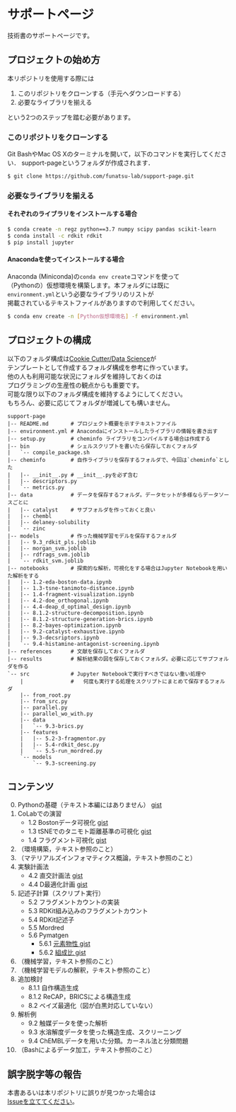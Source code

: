 # サポートページ

技術書のサポートページです。

## プロジェクトの始め方

本リポジトリを使用する際には

1. このリポジトリをクローンする（手元へダウンロードする）
1. 必要なライブラリを揃える

という2つのステップを踏む必要があります。

### このリポジトリをクローンする

Git BashやMac OS Xのターミナルを開いて，以下のコマンドを実行してください．
support-pageというフォルダが作成されます．

```bash
$ git clone https://github.com/funatsu-lab/support-page.git
```

### 必要なライブラリを揃える

#### それぞれのライブラリをインストールする場合

```bash
$ conda create -n regz python==3.7 numpy scipy pandas scikit-learn
$ conda install -c rdkit rdkit
$ pip install jupyter
```

#### Anacondaを使ってインストールする場合

Anaconda (Miniconda)の`conda env create`コマンドを使って<br>
（Pythonの）仮想環境を構築します。本フォルダには既に<br>
`environment.yml`という必要なライブラリのリストが<br>
掲載されているテキストファイルがありますので利用してください。

```bash
$ conda env create -n [Python仮想環境名] -f environment.yml
```

## プロジェクトの構成

以下のフォルダ構成は[Cookie Cutter/Data Science](https://github.com/drivendata/cookiecutter-data-science)が<br>
テンプレートとして作成するフォルダ構成を参考に作っています。<br>
他の人も利用可能な状況にフォルダを維持しておくのは<br>
プログラミングの生産性の観点からも重要です。<br>
可能な限り以下のフォルダ構成を維持するようにしてください。<br>
もちろん、必要に応じてフォルダが増減しても構いません。

```
support-page
|-- README.md       # プロジェクト概要を示すテキストファイル
|-- environment.yml # Anacondaにインストールしたライブラリの情報を書き出す
|-- setup.py        # cheminfo ライブラリをコンパイルする場合は作成する
|-- bin             # シェルスクリプトを書いたら保存しておくフォルダ
|   `-- compile_package.sh
|-- cheminfo        # 自作ライブラリを保存するフォルダで、今回は`cheminfo`とした
|   |-- __init__.py # __init__.pyを必ず含む
|   |-- descriptors.py
|   `-- metrics.py
|-- data            # データを保存するフォルダ。データセットが多様ならデータソースごとに
|   |-- catalyst    # サブフォルダを作っておくと良い
|   |-- chembl
|   |-- delaney-solubility
|   `-- zinc
|-- models          # 作った機械学習モデルを保存するフォルダ
|   |-- 9.3_rdkit_pls.joblib
|   |-- morgan_svm.joblib
|   |-- rdfrags_svm.joblib
|   `-- rdkit_svm.joblib
|-- notebooks       # 探索的な解析，可視化をする場合はJupyter Notebookを用いた解析をする
|   |-- 1.2-eda-boston-data.ipynb
|   |-- 1.3-tsne-tanimoto-distance.ipynb
|   |-- 1.4-fragment-visualization.ipynb
|   |-- 4.2-doe_orthogonal.ipynb
|   |-- 4.4-deap_d_optimal_design.ipynb
|   |-- 8.1.2-structure-decomposition.ipynb
|   |-- 8.1.2-structure-generation-brics.ipynb
|   |-- 8.2-bayes-optimization.ipynb
|   |-- 9.2-catalyst-exhaustive.ipynb
|   |-- 9.3-decsriptors.ipynb
|   `-- 9.4-histamine-antagonist-screening.ipynb
|-- references      # 文献を保存しておくフォルダ
|-- results         # 解析結果の図を保存しておくフォルダ。必要に応じてサブフォルダを作る
`-- src             # Jupyter Notebookで実行すべきではない重い処理や
    |               #   何度も実行する処理をスクリプトにまとめて保存するフォルダ
    |-- from_root.py
    |-- from_src.py
    |-- parallel.py
    |-- parallel_wo_with.py
    |-- data
    |   `-- 9.3-brics.py
    |-- features
    |   |-- 5.2-3-fragmentor.py
    |   |-- 5.4-rdkit_desc.py
    |   `-- 5.5-run_mordred.py
    `-- models
        `-- 9.3-screening.py
```

## コンテンツ

0. Pythonの基礎（テキスト本編にはありません） [gist](https://nbviewer.jupyter.org/gist/sshojiro/e437645bb071bcb6c072f9cc6dbb11fa)
1. CoLabでの演習
    - 1.2 Bostonデータ可視化 [gist](https://nbviewer.jupyter.org/gist/sshojiro/d614503df0db630ac8194e381a7e5588)
    - 1.3 tSNEでのタニモト距離基準の可視化 [gist](https://nbviewer.jupyter.org/gist/sshojiro/01579415335916620109f5c45e69826e)
    - 1.4 フラグメント可視化 [gist](https://nbviewer.jupyter.org/gist/sshojiro/946737ed021eae99b08e6b2cd0b4cc12/1-4-fragment-visualization.ipynb)
2. （環境構築，テキスト参照のこと）
3. （マテリアルズインフォマティクス概論，テキスト参照のこと）
4. 実験計画法
    - 4.2 直交計画法 [gist](https://nbviewer.jupyter.org/gist/sshojiro/975bd4c31e32fde35ddae14987510fa5/4-2-doe_orthogonal.ipynb)
    - 4.4 D最適化計画 [gist](https://nbviewer.jupyter.org/gist/sshojiro/1806ea69ce0b190a38a516bc050d36a9)
5. 記述子計算（スクリプト実行）
    - 5.2 フラグメントカウントの実装
    - 5.3 RDKit組み込みのフラグメントカウント
    - 5.4 RDKit記述子
    - 5.5 Mordred
    - 5.6 Pymatgen
      - 5.6.1 [元素物性 gist](https://nbviewer.jupyter.org/gist/sshojiro/decde333f82748c7df668374b571e75c)
      - 5.6.2 [組成比 gist](https://nbviewer.jupyter.org/gist/sshojiro/2868de251878d3f52a2e6521b430a968)
6. （機械学習，テキスト参照のこと）
7. （機械学習モデルの解釈，テキスト参照のこと）
8. 追加検討
    - 8.1.1 自作構造生成
    - 8.1.2 ReCAP，BRICSによる構造生成
    - 8.2 ベイズ最適化（図が白黒対応していない）
9. 解析例
    - 9.2 触媒データを使った解析
    - 9.3 水溶解度データを使った構造生成、スクリーニング
    - 9.4 ChEMBLデータを用いた分類。カーネル法と分類問題
10. （Bashによるデータ加工，テキスト参照のこと）

## 誤字脱字等の報告

本書あるいは本リポジトリに誤りが見つかった場合は<br>
[Issueを立ててください](https://github.com/funatsu-lab/support-page/issues/new/choose)。
